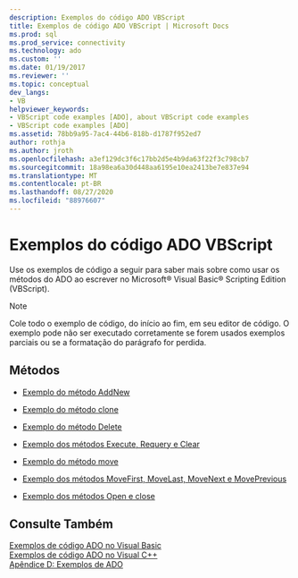 ```yaml
---
description: Exemplos do código ADO VBScript
title: Exemplos de código ADO VBScript | Microsoft Docs
ms.prod: sql
ms.prod_service: connectivity
ms.technology: ado
ms.custom: ''
ms.date: 01/19/2017
ms.reviewer: ''
ms.topic: conceptual
dev_langs:
- VB
helpviewer_keywords:
- VBScript code examples [ADO], about VBScript code examples
- VBScript code examples [ADO]
ms.assetid: 78bb9a95-7ac4-44b6-818b-d1787f952ed7
author: rothja
ms.author: jroth
ms.openlocfilehash: a3ef129dc3f6c17bb2d5e4b9da63f22f3c798cb7
ms.sourcegitcommit: 18a98ea6a30d448aa6195e10ea2413be7e837e94
ms.translationtype: MT
ms.contentlocale: pt-BR
ms.lasthandoff: 08/27/2020
ms.locfileid: "88976607"
---
```

# <a name="ado-code-examples-vbscript"></a>Exemplos do código ADO VBScript
Use os exemplos de código a seguir para saber mais sobre como usar os métodos do ADO ao escrever no Microsoft® Visual Basic® Scripting Edition (VBScript).  
  
> [!NOTE]
>  Cole todo o exemplo de código, do início ao fim, em seu editor de código. O exemplo pode não ser executado corretamente se forem usados exemplos parciais ou se a formatação do parágrafo for perdida.  
  
## <a name="methods"></a>Métodos  
  
-   [Exemplo do método AddNew](./addnew-method-example-vbscript.md)  
  
-   [Exemplo do método clone](./clone-method-example-vbscript.md)  
  
-   [Exemplo do método Delete](./delete-method-example-vbscript.md)  
  
-   [Exemplo dos métodos Execute, Requery e Clear](./execute-requery-and-clear-methods-example-vbscript.md)  
  
-   [Exemplo do método move](./move-method-example-vbscript.md)  
  
-   [Exemplo dos métodos MoveFirst, MoveLast, MoveNext e MovePrevious](./movefirst-movelast-movenext-and-moveprevious-methods-example-vbscript.md)  
  
-   [Exemplo dos métodos Open e close](./open-and-close-methods-example-vbscript.md)  
  
## <a name="see-also"></a>Consulte Também  
 [Exemplos de código ADO no Visual Basic](./ado-code-examples-in-visual-basic.md)   
 [Exemplos de código ADO no Visual C++](./ado-code-examples-in-visual-c.md)   
 [Apêndice D: Exemplos de ADO](../../guide/appendixes/appendix-d-ado-samples.md)